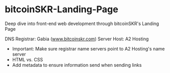 # bitcoinSKR-Landing-Page
Deep dive into front-end web development through bitcoinSKR's Landing Page


DNS Registrar: Gabia (www.bitcoinskr.com)
Server Host: A2 Hosting 
- Important: Make sure registrar name servers point to A2 Hosting's name server
- HTML vs. CSS
- Add metadata to ensure information send when sending links


